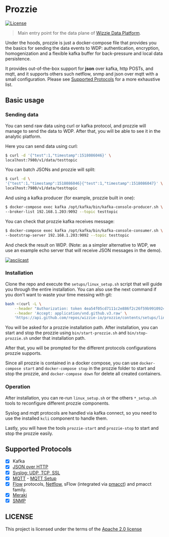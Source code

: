 # Prozzie

[![License](https://img.shields.io/badge/License-Apache%202.0-blue.svg)](http://www.apache.org/licenses/LICENSE-2.0)

> Main entry point for the data plane of [Wizzie Data Platform](http://wizzie.io/).

Under the hoods, prozzie is just a docker-compose file that provides you the
basics for sending the data events to WDP: authentication, encryption,
homogenization and a flexible kafka buffer for back-pressure and local data
persistence.

It provides out-of-the-box support for **json** over kafka, http POSTs, and
mqtt, and it supports others such netflow, snmp and json over mqtt with a small
configuration. Please see [Supported Protocols](#Supported-Protocols) for a more
exhaustive list.

## Basic usage
### Sending data

You can send raw data using curl or kafka protocol, and prozzie will manage to
send the data to WDP. After that, you will be able to see it in the analytic
platform.

Here you can send data using curl:

```bash
$ curl -d '{"test":1,"timestamp":1518086046}' \
localhost:7980/v1/data/testtopic
```

You can batch JSONs and prozzie will split:

```bash
$ curl -d \
'{"test":1,"timestamp":1518086046}{"test":1,"timestamp":1518086047}' \
localhost:7980/v1/data/testtopic
```

And using a kafka producer (for example, prozzie built in one):

```bash
$ docker-compose exec kafka /opt/kafka/bin/kafka-console-producer.sh \
--broker-list 192.168.1.203:9092 --topic testtopic
```

You can check that prozzie kafka receives message:

```bash
$ docker-compose exec kafka /opt/kafka/bin/kafka-console-consumer.sh \
--bootstrap-server 192.168.1.203:9092 --topic testtopic
```

And check the result on WDP. (Note: as a simpler alternative to WDP, we use an
example echo server that will receive JSON messages in the demo).

[![asciicast](https://asciinema.org/a/ofgYDhbA5BG29FQRxFYAuDVYy.png)](https://asciinema.org/a/ofgYDhbA5BG29FQRxFYAuDVYy)

### Installation

Clone the repo and execute the `setups/linux_setup.sh` script that will guide
you through the entire installation. You can also use the next command if you
don't want to waste your time messing with git:

```bash
bash <(curl -L \
	--header "Authorization: token 4ea54f05cd7111c2e886f2c26f59b99109245053" \
	--header 'Accept: application/vnd.github.v3.raw' \
	'https://api.github.com/repos/wizzie-io/prozzie/contents/setups/linux_setup.sh?ref=0.4.0-pre1')
```

You will be asked for a prozzie installation path. After installation, you can
start and stop the prozzie using `bin/start-prozzie.sh` and
`bin/stop-prozzie.sh` under that installation path.

After that, you will be prompted for the different protocols configurations
prozzie supports.

Since all prozzie is contained in a docker compose, you can use
`docker-compose start` and `docker-compose stop` in the prozzie folder to start
and stop the prozzie, and `docker-compose down` for delete all created
containers.

### Operation
After installation, you can re-run `linux_setup.sh` or the others `*_setup.sh`
tools to reconfigure different prozzie components.

Syslog and mqtt protocols are handled via kafka connect, so you need to use the
installed `kcli` component to handle them.

Lastly, you will have the tools `prozzie-start` and `prozzie-stop` to start and
stop the prozzie easily.

## Supported Protocols

- [x] Kafka
- [x] [JSON over HTTP](https://github.com/wizzie-io/n2kafka/blob/master/src/decoder/zz_http2k/README.md)
- [x] [Syslog: UDP, TCP, SSL](https://github.com/jcustenborder/kafka-connect-syslog)
- [x] [MQTT](https://github.com/wizzie-io/kafka-connect-mqtt.git) - [MQTT Setup](https://github.com/wizzie-io/prozzie/docs/MQTT.md)
- [x] [Flow](docs/flow.md) protocols,
      [Netflow](https://github.com/wizzie-io/f2k), sFlow (integrated via
      [pmacct](http://www.pmacct.net/)) and pmacct family.
- [x] [Meraki](docs/meraki.md)
- [x] [SNMP](docs/snmp.md)

## LICENSE
This project is licensed under the terms of the [Apache 2.0 license](LICENSE.md)

